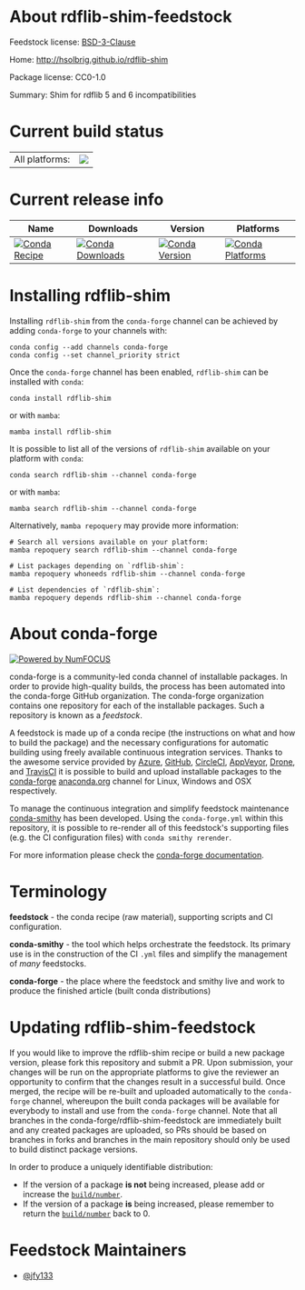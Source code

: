 About rdflib-shim-feedstock
===========================

Feedstock license: [BSD-3-Clause](https://github.com/conda-forge/rdflib-shim-feedstock/blob/main/LICENSE.txt)

Home: http://hsolbrig.github.io/rdflib-shim

Package license: CC0-1.0

Summary: Shim for rdflib 5 and 6 incompatibilities

Current build status
====================


<table><tr><td>All platforms:</td>
    <td>
      <a href="https://dev.azure.com/conda-forge/feedstock-builds/_build/latest?definitionId=22728&branchName=main">
        <img src="https://dev.azure.com/conda-forge/feedstock-builds/_apis/build/status/rdflib-shim-feedstock?branchName=main">
      </a>
    </td>
  </tr>
</table>

Current release info
====================

| Name | Downloads | Version | Platforms |
| --- | --- | --- | --- |
| [![Conda Recipe](https://img.shields.io/badge/recipe-rdflib--shim-green.svg)](https://anaconda.org/conda-forge/rdflib-shim) | [![Conda Downloads](https://img.shields.io/conda/dn/conda-forge/rdflib-shim.svg)](https://anaconda.org/conda-forge/rdflib-shim) | [![Conda Version](https://img.shields.io/conda/vn/conda-forge/rdflib-shim.svg)](https://anaconda.org/conda-forge/rdflib-shim) | [![Conda Platforms](https://img.shields.io/conda/pn/conda-forge/rdflib-shim.svg)](https://anaconda.org/conda-forge/rdflib-shim) |

Installing rdflib-shim
======================

Installing `rdflib-shim` from the `conda-forge` channel can be achieved by adding `conda-forge` to your channels with:

```
conda config --add channels conda-forge
conda config --set channel_priority strict
```

Once the `conda-forge` channel has been enabled, `rdflib-shim` can be installed with `conda`:

```
conda install rdflib-shim
```

or with `mamba`:

```
mamba install rdflib-shim
```

It is possible to list all of the versions of `rdflib-shim` available on your platform with `conda`:

```
conda search rdflib-shim --channel conda-forge
```

or with `mamba`:

```
mamba search rdflib-shim --channel conda-forge
```

Alternatively, `mamba repoquery` may provide more information:

```
# Search all versions available on your platform:
mamba repoquery search rdflib-shim --channel conda-forge

# List packages depending on `rdflib-shim`:
mamba repoquery whoneeds rdflib-shim --channel conda-forge

# List dependencies of `rdflib-shim`:
mamba repoquery depends rdflib-shim --channel conda-forge
```


About conda-forge
=================

[![Powered by
NumFOCUS](https://img.shields.io/badge/powered%20by-NumFOCUS-orange.svg?style=flat&colorA=E1523D&colorB=007D8A)](https://numfocus.org)

conda-forge is a community-led conda channel of installable packages.
In order to provide high-quality builds, the process has been automated into the
conda-forge GitHub organization. The conda-forge organization contains one repository
for each of the installable packages. Such a repository is known as a *feedstock*.

A feedstock is made up of a conda recipe (the instructions on what and how to build
the package) and the necessary configurations for automatic building using freely
available continuous integration services. Thanks to the awesome service provided by
[Azure](https://azure.microsoft.com/en-us/services/devops/), [GitHub](https://github.com/),
[CircleCI](https://circleci.com/), [AppVeyor](https://www.appveyor.com/),
[Drone](https://cloud.drone.io/welcome), and [TravisCI](https://travis-ci.com/)
it is possible to build and upload installable packages to the
[conda-forge](https://anaconda.org/conda-forge) [anaconda.org](https://anaconda.org/)
channel for Linux, Windows and OSX respectively.

To manage the continuous integration and simplify feedstock maintenance
[conda-smithy](https://github.com/conda-forge/conda-smithy) has been developed.
Using the ``conda-forge.yml`` within this repository, it is possible to re-render all of
this feedstock's supporting files (e.g. the CI configuration files) with ``conda smithy rerender``.

For more information please check the [conda-forge documentation](https://conda-forge.org/docs/).

Terminology
===========

**feedstock** - the conda recipe (raw material), supporting scripts and CI configuration.

**conda-smithy** - the tool which helps orchestrate the feedstock.
                   Its primary use is in the construction of the CI ``.yml`` files
                   and simplify the management of *many* feedstocks.

**conda-forge** - the place where the feedstock and smithy live and work to
                  produce the finished article (built conda distributions)


Updating rdflib-shim-feedstock
==============================

If you would like to improve the rdflib-shim recipe or build a new
package version, please fork this repository and submit a PR. Upon submission,
your changes will be run on the appropriate platforms to give the reviewer an
opportunity to confirm that the changes result in a successful build. Once
merged, the recipe will be re-built and uploaded automatically to the
`conda-forge` channel, whereupon the built conda packages will be available for
everybody to install and use from the `conda-forge` channel.
Note that all branches in the conda-forge/rdflib-shim-feedstock are
immediately built and any created packages are uploaded, so PRs should be based
on branches in forks and branches in the main repository should only be used to
build distinct package versions.

In order to produce a uniquely identifiable distribution:
 * If the version of a package **is not** being increased, please add or increase
   the [``build/number``](https://docs.conda.io/projects/conda-build/en/latest/resources/define-metadata.html#build-number-and-string).
 * If the version of a package **is** being increased, please remember to return
   the [``build/number``](https://docs.conda.io/projects/conda-build/en/latest/resources/define-metadata.html#build-number-and-string)
   back to 0.

Feedstock Maintainers
=====================

* [@jfy133](https://github.com/jfy133/)

